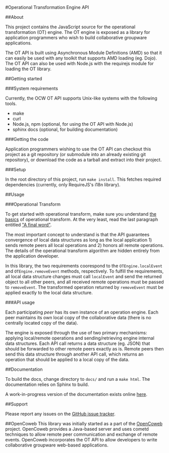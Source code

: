 #Operational Transformation Engine API

##About

This project contains the JavaScript source for the operational transformation
(OT) engine. The OT engine is exposed as a library for application programmers
who wish to build collaborative groupware applications.

The OT API is built using Asynchronous Module Definitions (AMD) so that it can
easily be used with any toolkit that supports AMD loading (eg. Dojo). The OT API
can also be used with Node.js with the requirejs module for loading the OT
library.

##Getting started

###System requirements

Currently, the OCW OT API supports Unix-like systems with the following tools.

* make
* curl
* Node.js, npm (optional, for using the OT API with Node.js)
* sphinx docs (optional, for building documentation)

###Getting the code

Application programmers wishing to use the OT API can checkout this project as a
git repository (or submodule into an already existing git repository), or
download the code as a tarball and extract into their project.

###Setup

In the root directory of this project, run `make install`. This fetches required
dependencies (currently, only RequireJS's i18n library).

##Usage

###Operational Transform

To get started with operational transform, make sure you understand
[the basics](http://opencoweb.org/ocwdocs/intro/openg.html) of operational
transform. At the very least, read the last paragraph entitled ["A final word"](http://opencoweb.org/ocwdocs/intro/openg.html#a-final-word).

The most important concept to understand is that the API guarantees convergence
of local data structures as long as the local application 1) sends remote peers
all local operations and 2) honors all remote operations. The details of the
operational transform algorithm are hidden entirely from the application
developer.

In this library, the two requirements coorespond to the
`OTEngine.localEvent` and `OTEngine.removeEvent` methods, respectively. To
fulfill the requirements, all local data structure changes must call
`localEvent` and send the returned object to all other peers, and all received
remote operations must be passed to `removeEvent`. The transformed operation
returned by `removeEvent` must be applied exactly to the local data structure.

###API usage

Each participating *peer* has its own instance of an operation engine. Each peer
maintains its own local copy of the collaborative data (there is no centrally
located copy of the data).

The engine is exposed through the use of two primary mechanisms: applying
local/remote operations and sending/retrieving engine internal data structures.
Each API call returns a data structure (eg. JSON) that should be forwarded to
other remote peers exactly as is. Remote peers then send this data structure
through another API call, which returns an operation that should be applied
to a local copy of the data.

##Documentation

To build the docs, change directory to `docs/` and run a `make html`. The
documentation relies on Sphinx to build.

A work-in-progress version of the documentation exists online
[here](http://opencoweb.org/jsoedocs).

##Support

Please report any issues on the
[GitHub issue tracker](https://github.com/opecoweb/coweb-jsoe/issues).

##OpenCoweb
This library was initially started as a part of the
[OpenCoweb](https://github.com/opencoweb/coweb) project. OpenCoweb provides a
Java-based server and uses cometd techniques to allow remote peer communication
and exchange of remote events. OpenCoweb incorporates the OT API to allow
developers to write collaborative groupware web-based applications.

